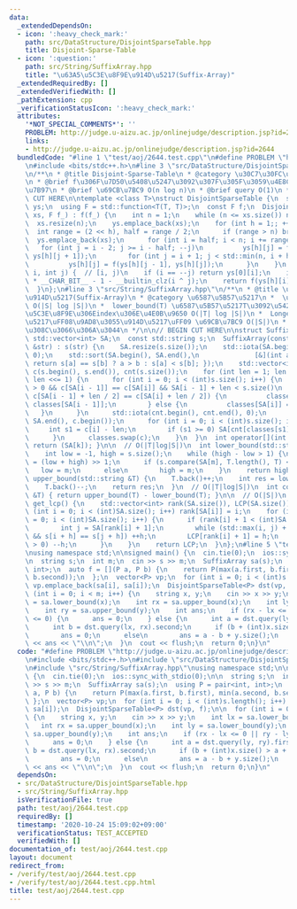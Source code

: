 ```yaml
---
data:
  _extendedDependsOn:
  - icon: ':heavy_check_mark:'
    path: src/DataStructure/DisjointSparseTable.hpp
    title: Disjoint-Sparse-Table
  - icon: ':question:'
    path: src/String/SuffixArray.hpp
    title: "\u63A5\u5C3E\u8F9E\u914D\u5217(Suffix-Array)"
  _extendedRequiredBy: []
  _extendedVerifiedWith: []
  _pathExtension: cpp
  _verificationStatusIcon: ':heavy_check_mark:'
  attributes:
    '*NOT_SPECIAL_COMMENTS*': ''
    PROBLEM: http://judge.u-aizu.ac.jp/onlinejudge/description.jsp?id=2644
    links:
    - http://judge.u-aizu.ac.jp/onlinejudge/description.jsp?id=2644
  bundledCode: "#line 1 \"test/aoj/2644.test.cpp\"\n#define PROBLEM \"http://judge.u-aizu.ac.jp/onlinejudge/description.jsp?id=2644\"\
    \n#include <bits/stdc++.h>\n#line 3 \"src/DataStructure/DisjointSparseTable.hpp\"\
    \n/**\n * @title Disjoint-Sparse-Table\n * @category \u30C7\u30FC\u30BF\u69CB\u9020\
    \n * @brief f\u306F\u7D50\u5408\u5247\u3092\u307F\u305F\u3059\u4E8C\u9805\u6F14\
    \u7B97\n * @brief \u69CB\u7BC9 O(n log n)\n * @brief query O(1)\n */\n\n// BEGIN\
    \ CUT HERE\n\ntemplate <class T>\nstruct DisjointSparseTable {\n  std::vector<std::vector<T>>\
    \ ys;\n  using F = std::function<T(T, T)>;\n  const F f;\n  DisjointSparseTable(std::vector<T>\
    \ xs, F f_) : f(f_) {\n    int n = 1;\n    while (n <= xs.size()) n *= 2;\n  \
    \  xs.resize(n);\n    ys.emplace_back(xs);\n    for (int h = 1;; ++h) {\n    \
    \  int range = (2 << h), half = range / 2;\n      if (range > n) break;\n    \
    \  ys.emplace_back(xs);\n      for (int i = half; i < n; i += range) {\n     \
    \   for (int j = i - 2; j >= i - half; --j)\n          ys[h][j] = f(ys[h][j],\
    \ ys[h][j + 1]);\n        for (int j = i + 1; j < std::min(n, i + half); ++j)\n\
    \          ys[h][j] = f(ys[h][j - 1], ys[h][j]);\n      }\n    }\n  }\n  T query(int\
    \ i, int j) {  // [i, j)\n    if (i == --j) return ys[0][i];\n    int h = sizeof(int)\
    \ * __CHAR_BIT__ - 1 - __builtin_clz(i ^ j);\n    return f(ys[h][i], ys[h][j]);\n\
    \  }\n};\n#line 3 \"src/String/SuffixArray.hpp\"\n/**\n * @title \u63A5\u5C3E\u8F9E\
    \u914D\u5217(Suffix-Array)\n * @category \u6587\u5B57\u5217\n *  \u69CB\u7BC9\
    \ O(|S| log |S|)\n *  lower_bound(T) \u6587\u5B57\u5217T\u3092\u542B\u3080\u63A5\
    \u5C3E\u8F9E\u306Eindex\u306E\u4E0B\u9650 O(|T| log |S|)\n *  LongestCommonPrefix\u914D\
    \u5217\uFF08\u9AD8\u3055\u914D\u5217\uFF09 \u69CB\u7BC9 O(|S|)\n *  '$'\u306F\u5165\
    \u308C\u3066\u306A\u3044\n */\n\n// BEGIN CUT HERE\n\nstruct SuffixArray {\n \
    \ std::vector<int> SA;\n  const std::string s;\n  SuffixArray(const std::string\
    \ &str) : s(str) {\n    SA.resize(s.size());\n    std::iota(SA.begin(), SA.end(),\
    \ 0);\n    std::sort(SA.begin(), SA.end(),\n              [&](int a, int b) {\
    \ return s[a] == s[b] ? a > b : s[a] < s[b]; });\n    std::vector<int> classes(s.size()),\
    \ c(s.begin(), s.end()), cnt(s.size());\n    for (int len = 1; len < (int)s.size();\
    \ len <<= 1) {\n      for (int i = 0; i < (int)s.size(); i++) {\n        if (i\
    \ > 0 && c[SA[i - 1]] == c[SA[i]] && SA[i - 1] + len < s.size()\n            &&\
    \ c[SA[i - 1] + len / 2] == c[SA[i] + len / 2]) {\n          classes[SA[i]] =\
    \ classes[SA[i - 1]];\n        } else {\n          classes[SA[i]] = i;\n     \
    \   }\n      }\n      std::iota(cnt.begin(), cnt.end(), 0);\n      std::copy(SA.begin(),\
    \ SA.end(), c.begin());\n      for (int i = 0; i < (int)s.size(); i++) {\n   \
    \     int s1 = c[i] - len;\n        if (s1 >= 0) SA[cnt[classes[s1]]++] = s1;\n\
    \      }\n      classes.swap(c);\n    }\n  }\n  int operator[](int k) const {\
    \ return (SA[k]); }\n\n  // O(|T|log|S|)\n  int lower_bound(std::string &T) {\n\
    \    int low = -1, high = s.size();\n    while (high - low > 1) {\n      int m\
    \ = (low + high) >> 1;\n      if (s.compare(SA[m], T.length(), T) < 0)\n     \
    \   low = m;\n      else\n        high = m;\n    }\n    return high;\n  }\n  int\
    \ upper_bound(std::string &T) {\n    T.back()++;\n    int res = lower_bound(T);\n\
    \    T.back()--;\n    return res;\n  }\n  // O(|T|log|S|)\n  int count(std::string\
    \ &T) { return upper_bound(T) - lower_bound(T); }\n\n  // O(|S|)\n  std::vector<int>\
    \ get_lcp() {\n    std::vector<int> rank(SA.size()), LCP(SA.size());\n    for\
    \ (int i = 0; i < (int)SA.size(); i++) rank[SA[i]] = i;\n    for (int i = 0, h\
    \ = 0; i < (int)SA.size(); i++) {\n      if (rank[i] + 1 < (int)SA.size()) {\n\
    \        int j = SA[rank[i] + 1];\n        while (std::max(i, j) + h < (int)SA.size()\
    \ && s[i + h] == s[j + h]) ++h;\n        LCP[rank[i] + 1] = h;\n        if (h\
    \ > 0) --h;\n      }\n    }\n    return LCP;\n  }\n};\n#line 5 \"test/aoj/2644.test.cpp\"\
    \nusing namespace std;\n\nsigned main() {\n  cin.tie(0);\n  ios::sync_with_stdio(0);\n\
    \n  string s;\n  int m;\n  cin >> s >> m;\n  SuffixArray sa(s);\n  using P = pair<int,\
    \ int>;\n  auto f = [](P a, P b) {\n    return P(max(a.first, b.first), min(a.second,\
    \ b.second));\n  };\n  vector<P> vp;\n  for (int i = 0; i < (int)s.length(); i++)\
    \ vp.emplace_back(sa[i], sa[i]);\n  DisjointSparseTable<P> dst(vp, f);\n\n  for\
    \ (int i = 0; i < m; i++) {\n    string x, y;\n    cin >> x >> y;\n    int lx\
    \ = sa.lower_bound(x);\n    int rx = sa.upper_bound(x);\n    int ly = sa.lower_bound(y);\n\
    \    int ry = sa.upper_bound(y);\n    int ans;\n    if (rx - lx <= 0 || ry - ly\
    \ <= 0) {\n      ans = 0;\n    } else {\n      int a = dst.query(ly, ry).first;\n\
    \      int b = dst.query(lx, rx).second;\n      if (b + (int)x.size() > a + (int)y.size())\n\
    \        ans = 0;\n      else\n        ans = a - b + y.size();\n    }\n    cout\
    \ << ans << \"\\n\";\n  }\n  cout << flush;\n  return 0;\n}\n"
  code: "#define PROBLEM \"http://judge.u-aizu.ac.jp/onlinejudge/description.jsp?id=2644\"\
    \n#include <bits/stdc++.h>\n#include \"src/DataStructure/DisjointSparseTable.hpp\"\
    \n#include \"src/String/SuffixArray.hpp\"\nusing namespace std;\n\nsigned main()\
    \ {\n  cin.tie(0);\n  ios::sync_with_stdio(0);\n\n  string s;\n  int m;\n  cin\
    \ >> s >> m;\n  SuffixArray sa(s);\n  using P = pair<int, int>;\n  auto f = [](P\
    \ a, P b) {\n    return P(max(a.first, b.first), min(a.second, b.second));\n \
    \ };\n  vector<P> vp;\n  for (int i = 0; i < (int)s.length(); i++) vp.emplace_back(sa[i],\
    \ sa[i]);\n  DisjointSparseTable<P> dst(vp, f);\n\n  for (int i = 0; i < m; i++)\
    \ {\n    string x, y;\n    cin >> x >> y;\n    int lx = sa.lower_bound(x);\n \
    \   int rx = sa.upper_bound(x);\n    int ly = sa.lower_bound(y);\n    int ry =\
    \ sa.upper_bound(y);\n    int ans;\n    if (rx - lx <= 0 || ry - ly <= 0) {\n\
    \      ans = 0;\n    } else {\n      int a = dst.query(ly, ry).first;\n      int\
    \ b = dst.query(lx, rx).second;\n      if (b + (int)x.size() > a + (int)y.size())\n\
    \        ans = 0;\n      else\n        ans = a - b + y.size();\n    }\n    cout\
    \ << ans << \"\\n\";\n  }\n  cout << flush;\n  return 0;\n}\n"
  dependsOn:
  - src/DataStructure/DisjointSparseTable.hpp
  - src/String/SuffixArray.hpp
  isVerificationFile: true
  path: test/aoj/2644.test.cpp
  requiredBy: []
  timestamp: '2020-10-24 15:09:02+09:00'
  verificationStatus: TEST_ACCEPTED
  verifiedWith: []
documentation_of: test/aoj/2644.test.cpp
layout: document
redirect_from:
- /verify/test/aoj/2644.test.cpp
- /verify/test/aoj/2644.test.cpp.html
title: test/aoj/2644.test.cpp
---
```

